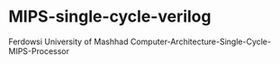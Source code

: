 # MIPS-single-cycle-verilog

Ferdowsi University of Mashhad Computer-Architecture-Single-Cycle-MIPS-Processor
